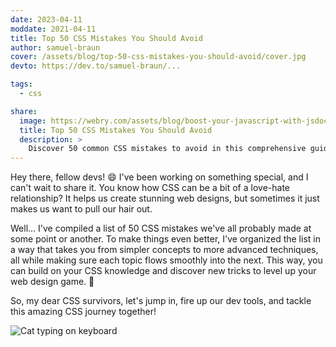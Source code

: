```yaml
---
date: 2023-04-11
moddate: 2021-04-11
title: Top 50 CSS Mistakes You Should Avoid
author: samuel-braun
cover: /assets/blog/top-50-css-mistakes-you-should-avoid/cover.jpg
devto: https://dev.to/samuel-braun/...

tags:
  - css

share:
  image: https://webry.com/assets/blog/boost-your-javascript-with-jsdoc-typing/og-cover.jpg
  title: Top 50 CSS Mistakes You Should Avoid
  description: >
    Discover 50 common CSS mistakes to avoid in this comprehensive guide. From basic concepts to advanced techniques, improve your web design skills and overcome CSS challenges with ease!
---
```


Hey there, fellow devs! 😄 I've been working on something special, and I can't wait to share it. You know how CSS can be a bit of a love-hate relationship? It helps us create stunning web designs, but sometimes it just makes us want to pull our hair out. 

Well... I've compiled a list of 50 CSS mistakes we've all probably made at some point or another. To make things even better, I've organized the list in a way that takes you from simpler concepts to more advanced techniques, all while making sure each topic flows smoothly into the next. This way, you can build on your CSS knowledge and discover new tricks to level up your web design game. 🚀

So, my dear CSS survivors, let's jump in, fire up our dev tools, and tackle this amazing CSS journey together!

![Cat typing on keyboard](/assets/blog/top-50-css-mistakes-you-should-avoid/cat.gif)

